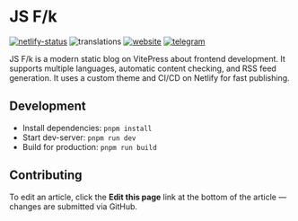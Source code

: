 # JS F/k

[![netlify-status][netlify-status-img]][netlify-status-href]
![translations][translations-img]
[![website][website-img]][website-href]
[![telegram][telegram-img]][telegram-href]

JS F/k is a modern static blog on VitePress about frontend development. It supports multiple languages, automatic content checking, and RSS feed generation. It uses a custom theme and CI/CD on Netlify for fast publishing.

## Development

- Install dependencies: `pnpm install`
- Start dev-server: `pnpm run dev`
- Build for production: `pnpm run build`

## Contributing

To edit an article, click the **Edit this page** link at the bottom of the article — changes are submitted via GitHub.

<!-- Badges -->
[netlify-status-img]: https://img.shields.io/netlify/88839670-d62b-4c07-9932-30d67a00fd65?style=flat-square
[netlify-status-href]: https://app.netlify.com/sites/js-f-k
[translations-img]: https://img.shields.io/endpoint?url=https://raw.githubusercontent.com/VChet/js-f-k/master/ci/badge.json
[website-img]: https://img.shields.io/badge/Website-181a1c?style=flat-square&logo=netlify&logoColor=white
[website-href]: http://js-f-k.netlify.app
[telegram-img]: https://img.shields.io/badge/Telegram-0088cc?style=flat-square&logo=telegram&logoColor=white
[telegram-href]: https://t.me/js_f_k
